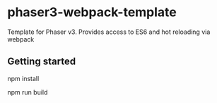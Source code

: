 # phaser3-webpack-template
Template for Phaser v3. Provides access to ES6 and hot reloading via webpack

## Getting started
npm install

npm run build 
